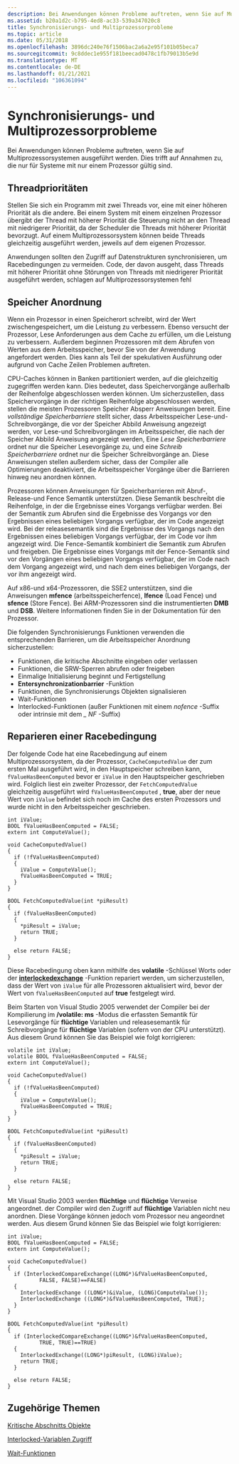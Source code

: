 ```yaml
---
description: Bei Anwendungen können Probleme auftreten, wenn Sie auf Multiprozessorsystemen ausgeführt werden. Dies trifft auf Annahmen zu, die nur für Systeme mit nur einem Prozessor gültig sind.
ms.assetid: b20a1d2c-b795-4ed8-ac33-539a347020c8
title: Synchronisierungs- und Multiprozessorprobleme
ms.topic: article
ms.date: 05/31/2018
ms.openlocfilehash: 3896dc240e76f1506bac2a6a2e95f101b05beca7
ms.sourcegitcommit: 9c8ddec1e955f181beecad0478c1fb79013b5e9d
ms.translationtype: MT
ms.contentlocale: de-DE
ms.lasthandoff: 01/21/2021
ms.locfileid: "106361094"
---
```

# <a name="synchronization-and-multiprocessor-issues"></a>Synchronisierungs- und Multiprozessorprobleme

Bei Anwendungen können Probleme auftreten, wenn Sie auf Multiprozessorsystemen ausgeführt werden. Dies trifft auf Annahmen zu, die nur für Systeme mit nur einem Prozessor gültig sind.

## <a name="thread-priorities"></a>Threadprioritäten

Stellen Sie sich ein Programm mit zwei Threads vor, eine mit einer höheren Priorität als die andere. Bei einem System mit einem einzelnen Prozessor übergibt der Thread mit höherer Priorität die Steuerung nicht an den Thread mit niedrigerer Priorität, da der Scheduler die Threads mit höherer Priorität bevorzugt. Auf einem Multiprozessorsystem können beide Threads gleichzeitig ausgeführt werden, jeweils auf dem eigenen Prozessor.

Anwendungen sollten den Zugriff auf Datenstrukturen synchronisieren, um Racebedingungen zu vermeiden. Code, der davon ausgeht, dass Threads mit höherer Priorität ohne Störungen von Threads mit niedrigerer Priorität ausgeführt werden, schlagen auf Multiprozessorsystemen fehl

## <a name="memory-ordering"></a>Speicher Anordnung

Wenn ein Prozessor in einen Speicherort schreibt, wird der Wert zwischengespeichert, um die Leistung zu verbessern. Ebenso versucht der Prozessor, Lese Anforderungen aus dem Cache zu erfüllen, um die Leistung zu verbessern. Außerdem beginnen Prozessoren mit dem Abrufen von Werten aus dem Arbeitsspeicher, bevor Sie von der Anwendung angefordert werden. Dies kann als Teil der spekulativen Ausführung oder aufgrund von Cache Zeilen Problemen auftreten.

CPU-Caches können in Banken partitioniert werden, auf die gleichzeitig zugegriffen werden kann. Dies bedeutet, dass Speichervorgänge außerhalb der Reihenfolge abgeschlossen werden können. Um sicherzustellen, dass Speichervorgänge in der richtigen Reihenfolge abgeschlossen werden, stellen die meisten Prozessoren Speicher Absperr Anweisungen bereit. Eine *vollständige Speicherbarriere* stellt sicher, dass Arbeitsspeicher Lese-und-Schreibvorgänge, die vor der Speicher Abbild Anweisung angezeigt werden, vor Lese-und Schreibvorgängen im Arbeitsspeicher, die nach der Speicher Abbild Anweisung angezeigt werden, Eine *Lese Speicherbarriere* ordnet nur die Speicher Lesevorgänge zu, und eine *Schreib Speicherbarriere* ordnet nur die Speicher Schreibvorgänge an. Diese Anweisungen stellen außerdem sicher, dass der Compiler alle Optimierungen deaktiviert, die Arbeitsspeicher Vorgänge über die Barrieren hinweg neu anordnen können.

Prozessoren können Anweisungen für Speicherbarrieren mit Abruf-, Release-und Fence Semantik unterstützen. Diese Semantik beschreibt die Reihenfolge, in der die Ergebnisse eines Vorgangs verfügbar werden. Bei der Semantik zum Abrufen sind die Ergebnisse des Vorgangs vor den Ergebnissen eines beliebigen Vorgangs verfügbar, der im Code angezeigt wird. Bei der releasesemantik sind die Ergebnisse des Vorgangs nach den Ergebnissen eines beliebigen Vorgangs verfügbar, der im Code vor ihm angezeigt wird. Die Fence-Semantik kombiniert die Semantik zum Abrufen und freigeben. Die Ergebnisse eines Vorgangs mit der Fence-Semantik sind vor den Vorgängen eines beliebigen Vorgangs verfügbar, der im Code nach dem Vorgang angezeigt wird, und nach dem eines beliebigen Vorgangs, der vor ihm angezeigt wird.

Auf x86-und x64-Prozessoren, die SSE2 unterstützen, sind die Anweisungen **mfence** (arbeitsspeicherfence), **lfence** (Load Fence) und **sfence** (Store Fence). Bei ARM-Prozessoren sind die instrumentierten **DMB** und **DSB**. Weitere Informationen finden Sie in der Dokumentation für den Prozessor.

Die folgenden Synchronisierungs Funktionen verwenden die entsprechenden Barrieren, um die Arbeitsspeicher Anordnung sicherzustellen:

-   Funktionen, die kritische Abschnitte eingeben oder verlassen
-   Funktionen, die SRW-Sperren abrufen oder freigeben
-   Einmalige Initialisierung beginnt und Fertigstellung
-   **Entersynchronizationbarrier** -Funktion
-   Funktionen, die Synchronisierungs Objekten signalisieren
-   Wait-Funktionen
-   Interlocked-Funktionen (außer Funktionen mit einem _nofence_ -Suffix oder intrinsie mit dem _\_ NF_ -Suffix)

## <a name="fixing-a-race-condition"></a>Reparieren einer Racebedingung

Der folgende Code hat eine Racebedingung auf einem Multiprozessorsystem, da der Prozessor, `CacheComputedValue` der zum ersten Mal ausgeführt wird, in den Hauptspeicher schreiben kann, `fValueHasBeenComputed` bevor er `iValue` in den Hauptspeicher geschrieben wird. Folglich liest ein zweiter Prozessor, der `FetchComputedValue` gleichzeitig ausgeführt wird `fValueHasBeenComputed` , **true**, aber der neue Wert von `iValue` befindet sich noch im Cache des ersten Prozessors und wurde nicht in den Arbeitsspeicher geschrieben.

``` syntax
int iValue;
BOOL fValueHasBeenComputed = FALSE;
extern int ComputeValue();

void CacheComputedValue()
{
  if (!fValueHasBeenComputed) 
  {
    iValue = ComputeValue();
    fValueHasBeenComputed = TRUE;
  }
}
 
BOOL FetchComputedValue(int *piResult)
{
  if (fValueHasBeenComputed) 
  {
    *piResult = iValue;
    return TRUE;
  } 

  else return FALSE;
}
```

Diese Racebedingung oben kann mithilfe des **volatile** -Schlüssel Worts oder der [**interlockedexchange**](/windows/desktop/api/winnt/nf-winnt-interlockedexchange.md) -Funktion repariert werden, um sicherzustellen, dass der Wert von `iValue` für alle Prozessoren aktualisiert wird, bevor der Wert von `fValueHasBeenComputed` auf **true** festgelegt wird.

Beim Starten von Visual Studio 2005 verwendet der Compiler bei der Kompilierung im **/volatile: ms** -Modus die erfassten Semantik für Lesevorgänge für **flüchtige** Variablen und releasesemantik für Schreibvorgänge für **flüchtige** Variablen (sofern von der CPU unterstützt). Aus diesem Grund können Sie das Beispiel wie folgt korrigieren:

``` syntax
volatile int iValue;
volatile BOOL fValueHasBeenComputed = FALSE;
extern int ComputeValue();

void CacheComputedValue()
{
  if (!fValueHasBeenComputed) 
  {
    iValue = ComputeValue();
    fValueHasBeenComputed = TRUE;
  }
}
 
BOOL FetchComputedValue(int *piResult)
{
  if (fValueHasBeenComputed) 
  {
    *piResult = iValue;
    return TRUE;
  } 

  else return FALSE;
}
```

Mit Visual Studio 2003 werden **flüchtige** und **flüchtige** Verweise angeordnet. der Compiler wird den Zugriff auf **flüchtige** Variablen nicht neu anordnen. Diese Vorgänge können jedoch vom Prozessor neu angeordnet werden. Aus diesem Grund können Sie das Beispiel wie folgt korrigieren:

``` syntax
int iValue;
BOOL fValueHasBeenComputed = FALSE;
extern int ComputeValue();

void CacheComputedValue()
{
  if (InterlockedCompareExchange((LONG*)&fValueHasBeenComputed, 
          FALSE, FALSE)==FALSE) 
  {
    InterlockedExchange ((LONG*)&iValue, (LONG)ComputeValue());
    InterlockedExchange ((LONG*)&fValueHasBeenComputed, TRUE);
  }
}
 
BOOL FetchComputedValue(int *piResult)
{
  if (InterlockedCompareExchange((LONG*)&fValueHasBeenComputed, 
          TRUE, TRUE)==TRUE) 
  {
    InterlockedExchange((LONG*)piResult, (LONG)iValue);
    return TRUE;
  } 

  else return FALSE;
}
```

## <a name="related-topics"></a>Zugehörige Themen

<dl> <dt>

[Kritische Abschnitts Objekte](critical-section-objects.md)
</dt> <dt>

[Interlocked-Variablen Zugriff](interlocked-variable-access.md)
</dt> <dt>

[Wait-Funktionen](wait-functions.md)
</dt> </dl>

 

 



